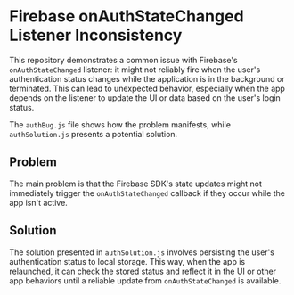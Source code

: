 # Firebase onAuthStateChanged Listener Inconsistency

This repository demonstrates a common issue with Firebase's `onAuthStateChanged` listener: it might not reliably fire when the user's authentication status changes while the application is in the background or terminated. This can lead to unexpected behavior, especially when the app depends on the listener to update the UI or data based on the user's login status.

The `authBug.js` file shows how the problem manifests, while `authSolution.js` presents a potential solution.

## Problem
The main problem is that the Firebase SDK's state updates might not immediately trigger the `onAuthStateChanged` callback if they occur while the app isn't active.

## Solution
The solution presented in `authSolution.js` involves persisting the user's authentication status to local storage. This way, when the app is relaunched, it can check the stored status and reflect it in the UI or other app behaviors until a reliable update from `onAuthStateChanged` is available.